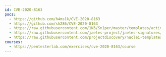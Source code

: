 ```yaml
---
id: CVE-2020-8163
pocs:
  - https://github.com/h4ms1k/CVE-2020-8163
  - https://github.com/sh286/CVE-2020-8163
  - https://raw.githubusercontent.com/1N3/Sn1per/master/templates/active/CVE-2020-8163_-_Rails_5.0.1_Remote_Code_Execution.sh
  - https://raw.githubusercontent.com/jaeles-project/jaeles-signatures/master/cves/rails-rce-cve-2020-8163.yaml
  - https://raw.githubusercontent.com/projectdiscovery/nuclei-templates/master/cves/CVE-2020-8163.yaml
courses:
  - https://pentesterlab.com/exercises/cve-2020-8163/course
---
```

